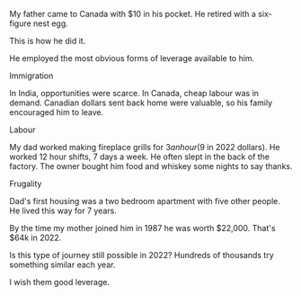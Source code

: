 My father came to Canada with $10 in his pocket. He retired with a six-figure nest egg. 

This is how he did it.

He employed the most obvious forms of leverage available to him.

Immigration

In India, opportunities were scarce. In Canada, cheap labour was in demand. Canadian dollars sent back home were valuable, so his family encouraged him to leave.

Labour

My dad worked making fireplace grills for $3 an hour ($9 in 2022 dollars). He worked 12 hour shifts, 7 days a week. He often slept in the back of the factory. The owner bought him food and whiskey some nights to say thanks.

Frugality

Dad's first housing was a two bedroom apartment with five other people. He lived this way for 7 years.

By the time my mother joined him in 1987 he was worth $22,000. That's $64k in 2022. 

Is this type of journey still possible in 2022? Hundreds of thousands try something similar each year. 

I wish them good leverage.